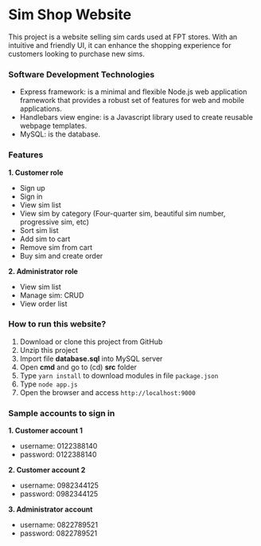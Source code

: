# Sim Shop Website
This project is a website selling sim cards used at FPT stores. With an intuitive and friendly UI, it can enhance the shopping experience for customers looking to purchase new sims.

### Software Development Technologies
- Express framework: is a minimal and flexible Node.js web application framework that provides a robust set of features for web and mobile applications.
- Handlebars view engine: is a Javascript library used to create reusable webpage templates.
- MySQL: is the database.

### Features
**1. Customer role**
- Sign up
- Sign in
- View sim list
- View sim by category (Four-quarter sim, beautiful sim number, progressive sim, etc)
- Sort sim list
- Add sim to cart
- Remove sim from cart 
- Buy sim and create order
  
**2. Administrator role**
- View sim list
- Manage sim: CRUD
- View order list

### How to run this website?
1. Download or clone this project from GitHub
2. Unzip this project
3. Import file **database.sql** into MySQL server
4. Open **cmd** and go to (cd) **src** folder 
5. Type `yarn install` to download modules in file `package.json`
6. Type `node app.js`
7. Open the browser and access `http://localhost:9000`

### Sample accounts to sign in
**1. Customer account 1**
- username: 0122388140
- password: 0122388140

**2. Customer account 2**
- username: 0982344125
- password: 0982344125
  
**3. Administrator account**
- username: 0822789521
- password: 0822789521
